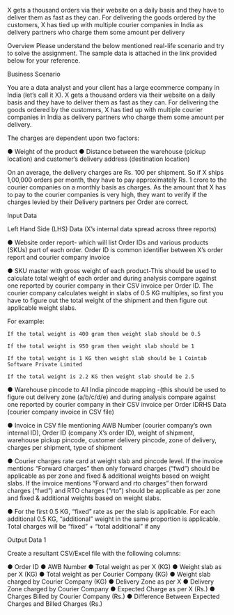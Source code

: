 X gets a thousand orders via their website on a daily basis and they have to deliver them as fast as they can. For delivering the goods ordered by the customers, X has tied up with multiple courier companies in India as delivery partners who charge them some amount per delivery

Overview Please understand the below mentioned real-life scenario and try to solve the assignment. The sample data is attached in the link provided below for your reference.

Business Scenario

You are a data analyst and your client has a large ecommerce company in India (let’s call it X). X gets a thousand orders via their website on a daily basis and they have to deliver them as fast as they can. For delivering the goods ordered by the customers, X has tied up with multiple courier companies in India as delivery partners who charge them some amount per delivery.

The charges are dependent upon two factors:

● Weight of the product ● Distance between the warehouse (pickup location) and customer’s delivery address (destination location)

On an average, the delivery charges are Rs. 100 per shipment. So if X ships 1,00,000 orders per month, they have to pay approximately Rs. 1 crore to the courier companies on a monthly basis as charges. As the amount that X has to pay to the courier companies is very high, they want to verify if the charges levied by their Delivery partners per Order are correct.

Input Data

Left Hand Side (LHS) Data (X’s internal data spread across three reports)

● Website order report- which will list Order IDs and various products (SKUs) part of each order. Order ID is common identifier between X’s order report and courier company invoice

● SKU master with gross weight of each product-This should be used to calculate total weight of each order and during analysis compare against one reported by courier company in their CSV invoice per Order ID. The courier company calculates weight in slabs of 0.5 KG multiples, so first you have to figure out the total weight of the shipment and then figure out applicable weight slabs.

For example:

    If the total weight is 400 gram then weight slab should be 0.5

    If the total weight is 950 gram then weight slab should be 1

    If the total weight is 1 KG then weight slab should be 1 Cointab Software Private Limited

    If the total weight is 2.2 KG then weight slab should be 2.5

● Warehouse pincode to All India pincode mapping -(this should be used to figure out delivery zone (a/b/c/d/e) and during analysis compare against one reported by courier company in their CSV invoice per Order IDRHS Data (courier company invoice in CSV file)

● Invoice in CSV file mentioning AWB Number (courier company’s own internal ID), Order ID (company X’s order ID), weight of shipment, warehouse pickup pincode, customer delivery pincode, zone of delivery, charges per shipment, type of shipment

● Courier charges rate card at weight slab and pincode level. If the invoice mentions “Forward charges” then only forward charges (“fwd”) should be applicable as per zone and fixed & additional weights based on weight slabs. If the invoice mentions “Forward and rto charges” then forward charges (“fwd”) and RTO charges (“rto”) should be applicable as per zone and fixed & additional weights based on weight slabs.

● For the first 0.5 KG, “fixed” rate as per the slab is applicable. For each additional 0.5 KG, “additional” weight in the same proportion is applicable. Total charges will be “fixed” + “total additional” if any

Output Data 1

Create a resultant CSV/Excel file with the following columns:

● Order ID ● AWB Number ● Total weight as per X (KG) ● Weight slab as per X (KG) ● Total weight as per Courier Company (KG) ● Weight slab charged by Courier Company (KG) ● Delivery Zone as per X ● Delivery Zone charged by Courier Company ● Expected Charge as per X (Rs.) ● Charges Billed by Courier Company (Rs.) ● Difference Between Expected Charges and Billed Charges (Rs.)
